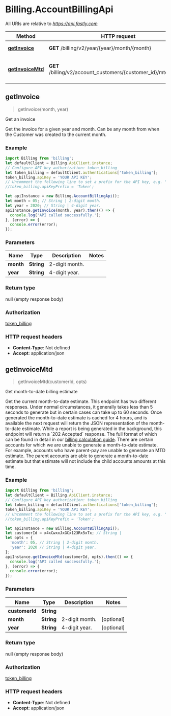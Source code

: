 # Billing.AccountBillingApi

All URIs are relative to *https://api.fastly.com*

Method | HTTP request | Description
------------- | ------------- | -------------
[**getInvoice**](AccountBillingApi.md#getInvoice) | **GET** /billing/v2/year/{year}/month/{month} | Get an invoice
[**getInvoiceMtd**](AccountBillingApi.md#getInvoiceMtd) | **GET** /billing/v2/account_customers/{customer_id}/mtd_invoice | Get month-to-date billing estimate



## getInvoice

> getInvoice(month, year)

Get an invoice

Get the invoice for a given year and month. Can be any month from when the Customer was created to the current month.

### Example

```javascript
import Billing from 'billing';
let defaultClient = Billing.ApiClient.instance;
// Configure API key authorization: token_billing
let token_billing = defaultClient.authentications['token_billing'];
token_billing.apiKey = 'YOUR API KEY';
// Uncomment the following line to set a prefix for the API key, e.g. "Token" (defaults to null)
//token_billing.apiKeyPrefix = 'Token';

let apiInstance = new Billing.AccountBillingApi();
let month = 05; // String | 2-digit month.
let year = 2020; // String | 4-digit year.
apiInstance.getInvoice(month, year).then(() => {
  console.log('API called successfully.');
}, (error) => {
  console.error(error);
});

```

### Parameters


Name | Type | Description  | Notes
------------- | ------------- | ------------- | -------------
 **month** | **String**| 2-digit month. | 
 **year** | **String**| 4-digit year. | 

### Return type

null (empty response body)

### Authorization

[token_billing](../README.md#token_billing)

### HTTP request headers

- **Content-Type**: Not defined
- **Accept**: application/json


## getInvoiceMtd

> getInvoiceMtd(customerId, opts)

Get month-to-date billing estimate

Get the current month-to-date estimate. This endpoint has two different responses. Under normal circumstances, it generally takes less than 5 seconds to generate but in certain cases can take up to 60 seconds. Once generated the month-to-date estimate is cached for 4 hours, and is available the next request will return the JSON representation of the month-to-date estimate. While a report is being generated in the background, this endpoint will return a &#x60;202 Accepted&#x60; response. The full format of which can be found in detail in our [billing calculation guide](https://docs.fastly.com/en/guides/how-we-calculate-your-bill). There are certain accounts for which we are unable to generate a month-to-date estimate. For example, accounts who have parent-pay are unable to generate an MTD estimate. The parent accounts are able to generate a month-to-date estimate but that estimate will not include the child accounts amounts at this time.

### Example

```javascript
import Billing from 'billing';
let defaultClient = Billing.ApiClient.instance;
// Configure API key authorization: token_billing
let token_billing = defaultClient.authentications['token_billing'];
token_billing.apiKey = 'YOUR API KEY';
// Uncomment the following line to set a prefix for the API key, e.g. "Token" (defaults to null)
//token_billing.apiKeyPrefix = 'Token';

let apiInstance = new Billing.AccountBillingApi();
let customerId = x4xCwxxJxGCx123Rx5xTx; // String | 
let opts = {
  'month': 05, // String | 2-digit month.
  'year': 2020 // String | 4-digit year.
};
apiInstance.getInvoiceMtd(customerId, opts).then(() => {
  console.log('API called successfully.');
}, (error) => {
  console.error(error);
});

```

### Parameters


Name | Type | Description  | Notes
------------- | ------------- | ------------- | -------------
 **customerId** | **String**|  | 
 **month** | **String**| 2-digit month. | [optional] 
 **year** | **String**| 4-digit year. | [optional] 

### Return type

null (empty response body)

### Authorization

[token_billing](../README.md#token_billing)

### HTTP request headers

- **Content-Type**: Not defined
- **Accept**: application/json

